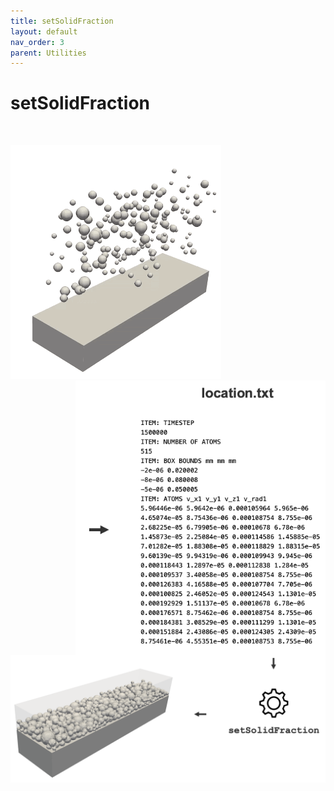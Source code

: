 ```yaml
---
title: setSolidFraction
layout: default
nav_order: 3
parent: Utilities
---
```


# setSolidFraction

<br>

![alt text](images/particles.gif)
<img align="right"  width="400"  src="images/banner1.png"> <br> 

<img align="left"   src="images/banner2.png"> 

